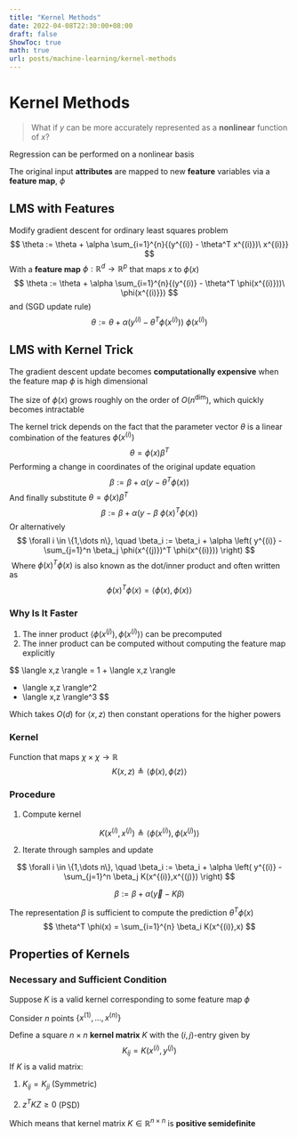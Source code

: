 ```yaml
---
title: "Kernel Methods"
date: 2022-04-08T22:30:00+08:00
draft: false
ShowToc: true
math: true
url: posts/machine-learning/kernel-methods
---
```


# Kernel Methods

> What if $y$ can be more accurately represented as a **nonlinear** function of $x$?

Regression can be performed on a nonlinear basis

The original input **attributes** are mapped to new **feature** variables via a **feature map**, $\phi$

## LMS with Features

Modify gradient descent for ordinary least squares problem
$$
\theta := \theta + \alpha
\sum_{i=1}^{n}{(y^{(i)} - \theta^T x^{(i)})\ x^{(i)}}
$$
With a **feature map** $\phi : \mathbb R^d \rightarrow \mathbb R^p$ that maps $x$ to $\phi(x)$
$$
\theta := \theta + \alpha
\sum_{i=1}^{n}{(y^{(i)} - \theta^T \phi(x^{(i)}))\ \phi(x^{(i)}})
$$
and (SGD update rule)
$$
\theta := \theta + \alpha
(y^{(i)} - \theta^T \phi(x^{(i)}))\ \phi(x^{(i)})
$$

## LMS with Kernel Trick

The gradient descent update becomes **computationally expensive** when the feature map $\phi$ is high dimensional

The size of $\phi(x)$ grows roughly on the order of $O(n^\text{dim})$, which quickly becomes intractable

The kernel trick depends on the fact that the parameter vector $\theta$ is a linear combination of the features $\phi(x^{(i)})$
$$
\theta = \phi(x) \beta^T
$$
Performing a change in coordinates of the original update equation
$$
\beta := \beta + \alpha( y - \theta^T \phi(x) )
$$
And finally substitute $\theta = \phi(x) \beta^T$
$$
\beta := \beta + \alpha( y - \beta \ \phi(x)^T \phi(x) )
$$
Or alternatively
$$
\forall i \in \{1,\dots n\}, \quad
\beta_i := \beta_i + \alpha \left(
	y^{(i)} - \sum_{j=1}^n \beta_j
	\phi(x^{(j)})^T \phi(x^{(i)}))
\right)
$$
​    Where $\phi(x)^T \phi(x)$ is also known as the dot/inner product and often written as
$$
\phi(x)^T \phi(x) = \langle \phi(x),\phi(x) \rangle
$$

### Why Is It Faster

1. The inner product $\langle \phi(x^{(j)}),\phi(x^{(i)}) \rangle$ can be precomputed
2. The inner product can be computed without computing the feature map explicitly

$$
\langle x,z \rangle =
1 + \langle x,z \rangle
+ \langle x,z \rangle^2
+ \langle x,z \rangle^3
$$

Which takes $O(d)$ for $\langle x,z \rangle$ then constant operations for the higher powers



### Kernel

Function that maps $\chi \times \chi \rightarrow \mathbb R$
$$
K(x,z) \triangleq \langle \phi(x), \phi(z) \rangle 
$$

### Procedure

1. Compute kernel

$$
K(x^{(i)},x^{(j)}) \triangleq
\langle \phi(x^{(i)}), \phi(x^{(j)}) \rangle
$$

2. Iterate through samples and update

$$
\forall i \in \{1,\dots n\}, \quad
\beta_i := \beta_i + \alpha \left(
	y^{(i)} - \sum_{j=1}^n \beta_j
	K(x^{(i)},x^{(j)})
\right)
$$

$$
\beta := \beta + \alpha( \vec{y} - K\beta )
$$

The representation $\beta$ is sufficient to compute the prediction $\theta^T \phi(x)$
$$
\theta^T \phi(x) = \sum_{i=1}^{n} \beta_i K(x^{(i)},x)
$$

## Properties of Kernels

### Necessary and Sufficient Condition

Suppose $K$ is a valid kernel corresponding to some feature map $\phi$

Consider $n$ points $\{ x^{(1)}, \dots, x^{(n)}  \}$

Define a square $n\times n$ **kernel matrix** $K$ with the $(i,j)$-entry given by
$$
K_{ij} = K(x^{(i)},y^{(j)})
$$
If $K$ is a valid matrix:

1. $K_{ij} = K_{ji}$ (Symmetric)

2. $z^T K Z \geq 0$ (PSD)

Which means that kernel matrix $K \in \mathbb{R}^{n \times n}$ is **positive semidefinite**
